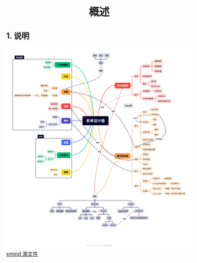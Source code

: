 # <center>概述</center>

## 1. 说明

![思维导图](../../assets/experience/form-design.png)
[xmind 源文件](../../assets/experience/form-design.xmind)
